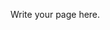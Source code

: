 <!-- 
.. title: index
.. slug: index
.. date: 2016-12-27 15:05:38 UTC-03:00
.. tags: 
.. category: 
.. link: 
.. description: 
.. type: text
-->

Write your page here.
